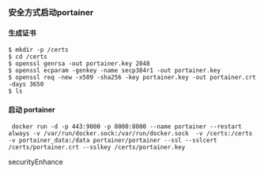  ### 安全方式启动portainer

#### 生成证书

```
$ mkdir -p /certs
$ cd /certs
$ openssl genrsa -out portainer.key 2048
$ openssl ecparam -genkey -name secp384r1 -out portainer.key
$ openssl req -new -x509 -sha256 -key portainer.key -out portainer.crt -days 3650
$ ls 

```

#### 启动 portainer

```
 docker run -d -p 443:9000 -p 8000:8000 --name portainer --restart always -v /var/run/docker.sock:/var/run/docker.sock  -v /certs:/certs -v portainer_data:/data portainer/portainer --ssl --sslcert /certs/portainer.crt --sslkey /certs/portainer.key
```
 
 
securityEnhance

